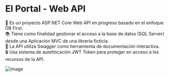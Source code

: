 # El Portal - Web API
💾 Es un proyecto ASP.NET Core Web API en progreso basado en el enfoque DB First.<br>
📚 Tiene como finalidad gestionar el acceso a la base de datos (SQL Server) desde una Aplicación MVC de una librería ficticia.<br>
📑 La API utiliza Swagger como herramienta de documentación interactiva.<br>
🔒 Usa sistema de autehticación JWT Token para proteger en acceso a los recursos de la API.

![image](https://github.com/PintoDaniela/LibreriaElPortal-WebAPI/assets/102257752/7ca86d5a-9d6e-4084-b538-f7a496891700)
